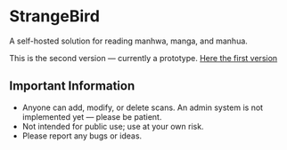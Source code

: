 # StrangeBird
A self-hosted solution for reading manhwa, manga, and manhua.

This is the second version — currently a prototype. [Here the first version](https://github.com/kerogs/PyHwa)

## Important Information
- Anyone can add, modify, or delete scans. An admin system is not implemented yet — please be patient.
- Not intended for public use; use at your own risk.
- Please report any bugs or ideas.

